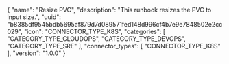 {
  "name": "Resize PVC",
  "description": "This runbook resizes the PVC to input size.", 
  "uuid": "b8385df9545bdb5695af879d7d089571fed148d996cf4b7e9e7848502e2cc029",
  "icon": "CONNECTOR_TYPE_K8S",
  "categories": [ "CATEGORY_TYPE_CLOUDOPS", "CATEGORY_TYPE_DEVOPS", "CATEGORY_TYPE_SRE" ],
  "connector_types": [ "CONNECTOR_TYPE_K8S" ],
  "version": "1.0.0"
}

